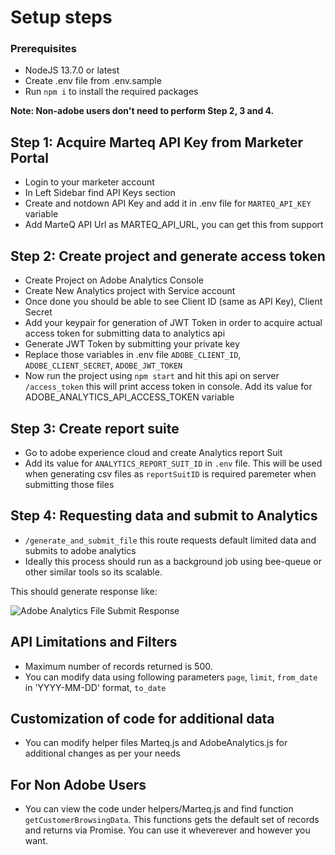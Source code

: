 # Setup steps

### Prerequisites

- NodeJS 13.7.0 or latest
- Create .env file from .env.sample
- Run `npm i` to install the required packages

**Note: Non-adobe users don't need to perform Step 2, 3 and 4.**

## Step 1: Acquire Marteq API Key from Marketer Portal

- Login to your marketer account
- In Left Sidebar find API Keys section
- Create and notdown API Key and add it in .env file for `MARTEQ_API_KEY` variable
- Add MarteQ API Url as MARTEQ_API_URL, you can get this from support

## Step 2: Create project and generate access token

- Create Project on Adobe Analytics Console
- Create New Analytics project with Service account
- Once done you should be able to see Client ID (same as API Key), Client Secret
- Add your keypair for generation of JWT Token in order to acquire actual access token for submitting data to analytics api
- Generate JWT Token by submitting your private key
- Replace those variables in .env file `ADOBE_CLIENT_ID`, `ADOBE_CLIENT_SECRET`, `ADOBE_JWT_TOKEN`
- Now run the project using `npm start` and hit this api on server `/access_token` this will print access token in console. Add its value for ADOBE_ANALYTICS_API_ACCESS_TOKEN variable

## Step 3: Create report suite

- Go to adobe experience cloud and create Analytics report Suit
- Add its value for `ANALYTICS_REPORT_SUIT_ID` in `.env` file. This will be used when generating csv files as `reportSuitID` is required paremeter when submitting those files

## Step 4: Requesting data and submit to Analytics

- `/generate_and_submit_file` this route requests default limited data and submits to adobe analytics
- Ideally this process should run as a background job using bee-queue or other similar tools so its scalable.

This should generate response like:

![Adobe Analytics File Submit Response](https://i.imgur.com/mZcX3bi.png "Adobe Analytics File Submit Response")

## API Limitations and Filters

- Maximum number of records returned is 500.
- You can modify data using following parameters `page`, `limit`, `from_date` in 'YYYY-MM-DD' format, `to_date`

## Customization of code for additional data

- You can modify helper files Marteq.js and AdobeAnalytics.js for additional changes as per your needs

## For Non Adobe Users

- You can view the code under helpers/Marteq.js and find function `getCustomerBrowsingData`. This functions gets the default set of records and returns via Promise. You can use it wheverever and however you want.

